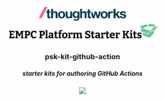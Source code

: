 <div align="center">
	<p>
		<img alt="Thoughtworks Logo" src="https://raw.githubusercontent.com/ThoughtWorks-DPS/static/master/thoughtworks_flamingo_wave.png?sanitize=true" width=200 />
    <br />
		<img alt="DPS Title" src="https://raw.githubusercontent.com/ThoughtWorks-DPS/static/master/EMPCPlatformStarterKitsImage.png" width=350/>
	</p>
  <h3>psk-kit-github-action</h3>
  <h5>starter kits for authoring GitHub Actions</h5>
  <a href="https://opensource.org/licenses/MIT"><img src="https://img.shields.io/badge/license-MIT-blue.svg"></a>
</div>
<br />
